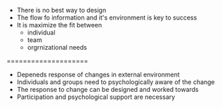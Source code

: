 
- There is no best way to design
- The flow fo information and it's environment is key to success
- It is maximize the fit between
	- individual
	- team
	- orgrnizational needs


====================
- Depeneds response of changes in external environment
- Individuals and groups need to psychologically aware of the change
- The response to change can be designed and worked towards
- Participation and psychological support are necessary 

